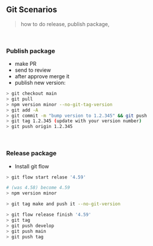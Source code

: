 ## Git Scenarios

> how to do release, publish package,

<br />

### Publish package

* make PR
* send to review
* after approve merge it
* publish new version:

```sh
> git checkout main
> git pull
> npm version minor --no-git-tag-version
> git add -A
> git commit -m "bump version to 1.2.345" && git push
> git tag 1.2.345 (update with your version number)
> git push origin 1.2.345
```
<br />

### Release package

* Install git flow

```sh
> git flow start relase '4.59'

# (was 4.58) become 4.59
> npm version minor 

> git tag make and push it --no-git-version

> git flow release finish '4.59'
> git tag 
> git push develop
> git push main 
> git push tag
```
